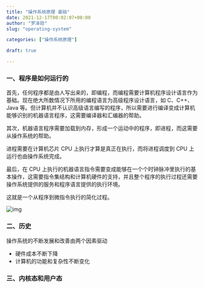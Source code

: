 ```yaml
---
title: "操作系统原理 基础"
date: 2021-12-17T00:02:07+08:00
author: "罗泽勋"
slug: "operating-system"

categories: ["操作系统原理"]

draft: true

---
```


### 一、程序是如何运行的

首先，任何程序都是由人写出来的，即编程，而编程需要计算机程序设计语言作为基础。现在绝大所数情况下所用的编程语言为高级程序设计语言，如 C、C++、Java 等。但计算机并不认识高级语言编写的程序，所以需要进行编译变成计算机能够识别的机器语言程序，这需要编译器和汇编器的帮助。

其次，机器语言程序需要加载到内存，形成一个运动中的程序，即进程，而这需要从操作系统的帮助。

进程需要在计算机芯片 CPU 上执行才算是真正在执行，而将进程调度到 CPU 上运行也由操作系统完成。

最后，在 CPU 上执行的机器语言指令需要变成能够在一个个时钟脉冲里执行的基本操作，这需要指令集结构和计算机硬件的支持，并且整个程序的执行过程还需要操作系统提供的服务和程序语言提供的执行环境。

这就是一个从程序到微指令执行的简化过程。

![img](https://cdn.jsdelivr.net/gh/lzxqaq/jsdelivr@master/image/2021-12-17/operating-system-base.png)

### 二、历史

操作系统的不断发展和改善由两个因素驱动

* 硬件成本不断下降  
* 计算机的功能和复杂性不断变化  

### 三、内核态和用户态

